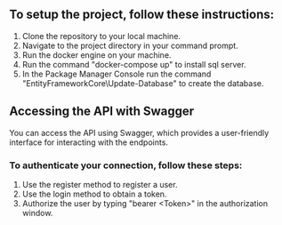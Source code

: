 ## To setup the project, follow these instructions:

1. Clone the repository to your local machine.
2. Navigate to the project directory in your command prompt.
3. Run the docker engine on your machine.
4. Run the command "docker-compose up" to install sql server.
5. In the Package Manager Console run the command "EntityFrameworkCore\Update-Database" to create the database.

## Accessing the API with Swagger
You can access the API using Swagger, which provides a user-friendly interface for interacting with the endpoints.

### To authenticate your connection, follow these steps:

1. Use the register method to register a user.
2. Use the login method to obtain a token.
3. Authorize the user by typing "bearer \<Token\>" in the authorization window.
